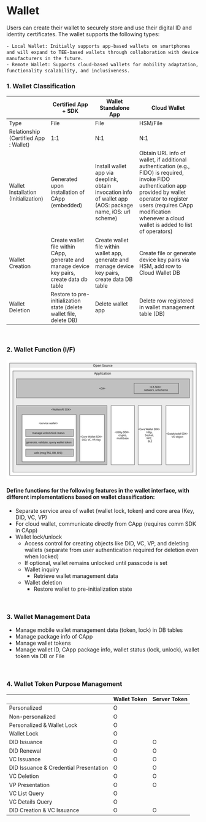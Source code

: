 <!-- Individual documents may be merged in the future, so the table of contents is not used. -->

# Wallet
Users can create their wallet to securely store and use their digital ID and identity certificates. The wallet supports the following types:

```code
- Local Wallet: Initially supports app-based wallets on smartphones and will expand to TEE-based wallets through collaboration with device manufacturers in the future.
- Remote Wallet: Supports cloud-based wallets for mobility adaptation, functionality scalability, and inclusiveness.
```

### 1. Wallet Classification


|          | Certified App + SDK | Wallet Standalone App | Cloud Wallet |
|----------|----------|----------|----------|
|   Type   |   File   |   File   |   HSM/File   |
|   Relationship (Certified App : Wallet) |   1:1   |   N:1   |   N:1   |
|   Wallet Installation (Initialization)  |   Generated upon installation of CApp (embedded)   |   Install wallet app via deeplink, obtain invocation info of wallet app (AOS: package name, iOS: url scheme)   |   Obtain URL info of wallet, if additional authentication (e.g., FIDO) is required, invoke FIDO authentication app provided by wallet operator to register users (requires CApp modification whenever a cloud wallet is added to list of operators)   |
|   Wallet Creation  |   Create wallet file within CApp, generate and manage device key pairs, create data db table   |   Create wallet file within wallet app, generate and manage device key pairs, create data DB table   |   Create file or generate device key pairs via HSM, add row to Cloud Wallet DB   |
|   Wallet Deletion  |   Restore to pre-initialization state (delete wallet file, delete DB)   |   Delete wallet app   |   Delete row registered in wallet management table (DB)   |
<br>

### 2. Wallet Function (I/F)

![Wallet SDK Architecture](./images/wallet_interface.svg)

#### Define functions for the following features in the wallet interface, with different implementations based on wallet classification:
* Separate service area of wallet (wallet lock, token) and core area (Key, DID, VC, VP)
* For cloud wallet, communicate directly from CApp (requires comm SDK in CApp)
* Wallet lock/unlock
    * Access control for creating objects like DID, VC, VP, and deleting wallets (separate from user authentication required for deletion even when locked)
    * If optional, wallet remains unlocked until passcode is set
    * Wallet inquiry
        * Retrieve wallet management data
    * Wallet deletion
        * Restore wallet to pre-initialization state
        
<br>


### 3. Wallet Management Data
* Manage mobile wallet management data (token, lock) in DB tables
* Manage package info of CApp
* Manage wallet tokens
* Manage wallet ID, CApp package info, wallet status (lock, unlock), wallet token via DB or File

<br>

### 4. Wallet Token Purpose Management
|  | Wallet Token | Server Token |
|----------|----------|----------|
|   Personalized  |   O   |      |
|   Non-personalized |   O   |      |
|   Personalized & Wallet Lock  |   O   |      |
|   Wallet Lock  |   O   |      |
|   DID Issuance  |   O   |   O   |
|   DID Renewal  |   O   |   O   |
|   VC Issuance  |   O   |   O   |
|   DID Issuance & Credential Presentation  |   O   |   O   |
|   VC Deletion  |   O   |   O   |
|   VP Presentation  |   O   |   O   |
|   VC List Query  |   O   |      |
|   VC Details Query  |   O   |      |
|   DID Creation & VC Issuance  |   O   |   O   |

<!-- Empty line for spacing -->
<br>
